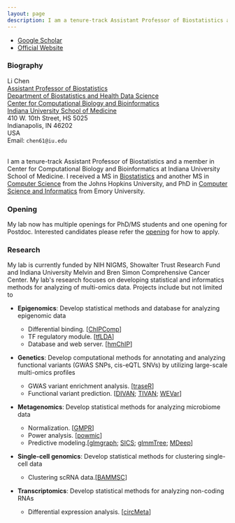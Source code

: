 ```yaml
---
layout: page
description: I am a tenure-track Assistant Professor of Biostatistics at Indiana University School of Medicine. I am also a member at Center for Computational Biology and Bioinformatics.
---
```


<div class="navbar">
  <div class="navbar-inner">
      <ul class="nav">
          <li><a href="https://scholar.google.com/citations?user=Nk-yRrcAAAAJ&hl=en">Google Scholar</a></li>
        <li><a href="https://medicine.iu.edu/faculty/47520/chen-li">Official Website</a></li>
      </ul>
  </div>
</div>



###  Biography
<div class="container">
    <div class="row-fluid">
        <div class="span5">
            Li Chen<br/>
            <a href="https://medicine.iu.edu/faculty/47520/chen-li">Assistant Professor of Biostatistics</a><br/>
		<a href="https://medicine.iu.edu/biostatistics/">Department of Biostatistics and Health Data Science</a><br/>
            <a href="https://medicine.iu.edu/research/centers-institutes/computational-biology-bioinformatics/">Center for Computational Biology and Bioinformatics</a><br/>
		 <a href="https://medicine.iu.edu/">Indiana University School of Medicine</a><br/>
 410 W. 10th Street, HS 5025 <br/>
    Indianapolis, IN 46202<br/>
            USA<br/>
            <div id="hide_email">
            Email: <code>chen61@iu.edu</code><br/>
            </div>
        </div>
</div>
<br/>
	</div>


I am a tenure-track Assistant Professor of Biostatistics and a member in Center for Computational Biology and Bioinformatics at Indiana University School of Medicine. I received a MS in [Biostatistics](http://www.jhsph.edu/departments/biostatistics/index.html) and another MS in [Computer Science](https://www.cs.jhu.edu/) from the Johns Hopkins University, and PhD in [Computer Science and Informatics](http://www.cs.emory.edu/) from Emory University.

### Opening
My lab now has multiple openings for PhD/MS students and one opening for Postdoc. Interested candidates please refer the [opening](https://lichen-lab.github.io//pages/opening.html) for how to apply.

### Research
My lab is currently funded by NIH NIGMS, Showalter Trust Research Fund and Indiana University Melvin and Bren Simon Comprehensive Cancer Center. My lab's research focuses on developing statistical and informatics methods for analyzing of multi-omics data. Projects include but not limited to 

- **Epigenomics**: 
Develop statistical methods and database for analyzing epigenomic data
	- Differential binding. [<a href="https://academic.oup.com/bioinformatics/article/31/12/1889/214643">ChIPComp</a>]
	- TF regulatory module. [<a href="https://academic.oup.com/bioinformatics/advance-article/doi/10.1093/bioinformatics/btz975/5695705">tfLDA</a>]
	- Database and web server. [<a href="https://academic.oup.com/bioinformatics/article/27/10/1447/260530">hmChIP</a>]

- **Genetics**:
Develop computational methods for annotating and analyzing functional variants (GWAS SNPs, cis-eQTL SNVs) by utilizing large-scale multi-omics profiles
	- GWAS variant enrichment analysis. [<a href="https://academic.oup.com/bioinformatics/article/32/8/1214/1744655">traseR</a>]
	- Functional variant prediction. [<a href="https://genomebiology.biomedcentral.com/articles/10.1186/s13059-016-1112-z">DIVAN</a>; <a href="https://academic.oup.com/bioinformatics/article/35/9/1573/5126236">TIVAN</a>; 
	 <a href="https://academic.oup.com/bib/advance-article-abstract/doi/10.1093/bib/bbab189/6279833?redirectedFrom=fulltext">WEVar</a>]

- **Metagenomics**:
Develop statistical methods for analyzing microbiome data
	- Normalization. [<a href="https://peerj.com/articles/4600/">GMPR</a>]
	- Power analysis. [<a href="https://academic.oup.com/bioinformatics/advance-article/doi/10.1093/bioinformatics/btaa197/5809526">powmic</a>]
	- Predictive modeling.[<a href="https://academic.oup.com/bioinformatics/article/31/24/3991/197681">glmgraph</a>; <a href="https://www.frontiersin.org/articles/10.3389/fmicb.2018.03112/full">SICS</a>; <a href="https://www.frontiersin.org/articles/10.3389/fmicb.2018.01391/full">glmmTree</a>;
	<a href="https://academic.oup.com/bib/advance-article-abstract/doi/10.1093/bib/bbaa073/5835556?redirectedFrom=fulltext">MDeep</a>]
	
- **Single-cell genomics**:
Develop statistical methods for clustering single-cell data
	- Clustering scRNA data.[<a href="https://www.nature.com/articles/s41467-019-09639-3">BAMMSC</a>]

- **Transcriptomics**:
Develop statistical methods for analyzing non-coding RNAs
	- Differential expression analysis. [<a href="https://academic.oup.com/bioinformatics/advance-article/doi/10.1093/bioinformatics/btz606/5543088">circMeta</a>]


